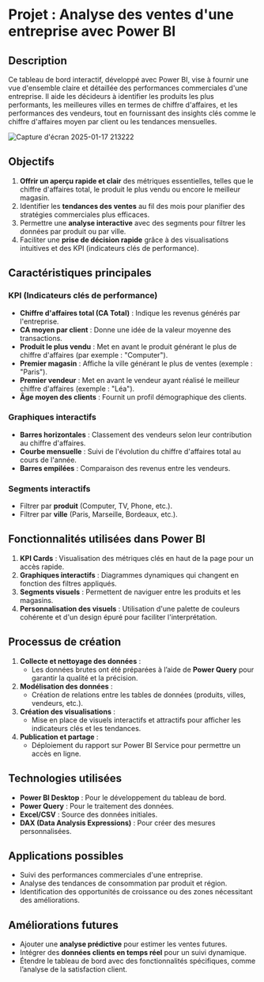 
# **Projet : Analyse des ventes d'une entreprise avec Power BI**

## **Description**
Ce tableau de bord interactif, développé avec Power BI, vise à fournir une vue d'ensemble claire et détaillée des performances commerciales d'une entreprise. Il aide les décideurs à identifier les produits les plus performants, les meilleures villes en termes de chiffre d'affaires, et les performances des vendeurs, tout en fournissant des insights clés comme le chiffre d'affaires moyen par client ou les tendances mensuelles.

![Capture d'écran 2025-01-17 213222](https://github.com/user-attachments/assets/a5934814-1be6-4bd1-af2e-113e5f7deeab)


## **Objectifs**
1. **Offrir un aperçu rapide et clair** des métriques essentielles, telles que le chiffre d'affaires total, le produit le plus vendu ou encore le meilleur magasin.
2. Identifier les **tendances des ventes** au fil des mois pour planifier des stratégies commerciales plus efficaces.
3. Permettre une **analyse interactive** avec des segments pour filtrer les données par produit ou par ville.
4. Faciliter une **prise de décision rapide** grâce à des visualisations intuitives et des KPI (indicateurs clés de performance).



## **Caractéristiques principales**
### **KPI (Indicateurs clés de performance)**
- **Chiffre d'affaires total (CA Total)** : Indique les revenus générés par l'entreprise.
- **CA moyen par client** : Donne une idée de la valeur moyenne des transactions.
- **Produit le plus vendu** : Met en avant le produit générant le plus de chiffre d'affaires (par exemple : "Computer").
- **Premier magasin** : Affiche la ville générant le plus de ventes (exemple : "Paris").
- **Premier vendeur** : Met en avant le vendeur ayant réalisé le meilleur chiffre d'affaires (exemple : "Léa").
- **Âge moyen des clients** : Fournit un profil démographique des clients.

### **Graphiques interactifs**
- **Barres horizontales** : Classement des vendeurs selon leur contribution au chiffre d'affaires.
- **Courbe mensuelle** : Suivi de l'évolution du chiffre d'affaires total au cours de l'année.
- **Barres empilées** : Comparaison des revenus entre les vendeurs.

### **Segments interactifs**
- Filtrer par **produit** (Computer, TV, Phone, etc.).
- Filtrer par **ville** (Paris, Marseille, Bordeaux, etc.).



## **Fonctionnalités utilisées dans Power BI**
1. **KPI Cards** : Visualisation des métriques clés en haut de la page pour un accès rapide.
2. **Graphiques interactifs** : Diagrammes dynamiques qui changent en fonction des filtres appliqués.
3. **Segments visuels** : Permettent de naviguer entre les produits et les magasins.
4. **Personnalisation des visuels** : Utilisation d'une palette de couleurs cohérente et d'un design épuré pour faciliter l'interprétation.



## **Processus de création**
1. **Collecte et nettoyage des données** :
   - Les données brutes ont été préparées à l’aide de **Power Query** pour garantir la qualité et la précision.
2. **Modélisation des données** :
   - Création de relations entre les tables de données (produits, villes, vendeurs, etc.).
3. **Création des visualisations** :
   - Mise en place de visuels interactifs et attractifs pour afficher les indicateurs clés et les tendances.
4. **Publication et partage** :
   - Déploiement du rapport sur Power BI Service pour permettre un accès en ligne.



## **Technologies utilisées**
- **Power BI Desktop** : Pour le développement du tableau de bord.
- **Power Query** : Pour le traitement des données.
- **Excel/CSV** : Source des données initiales.
- **DAX (Data Analysis Expressions)** : Pour créer des mesures personnalisées.



## **Applications possibles**
- Suivi des performances commerciales d'une entreprise.
- Analyse des tendances de consommation par produit et région.
- Identification des opportunités de croissance ou des zones nécessitant des améliorations.



## **Améliorations futures**
- Ajouter une **analyse prédictive** pour estimer les ventes futures.
- Intégrer des **données clients en temps réel** pour un suivi dynamique.
- Étendre le tableau de bord avec des fonctionnalités spécifiques, comme l’analyse de la satisfaction client.
